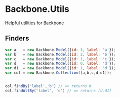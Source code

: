 # Backbone.Utils

Helpful utilities for Backbone

## Finders

``` javascript
var a   = new Backbone.Model({id: 3, label: 'a'});
var b   = new Backbone.Model({id: 2, label: 'b'});
var c   = new Backbone.Model({id: 1, label: 'c'});
var d   = new Backbone.Model({id: 0, label: 'd'});
var d1  = new Backbone.Model({id: 1, label: 'd'});
var col = new Backbone.Collection([a,b,c,d,d1]);


col.findBy('label','b') // => returns b
col.findAllBy('label', 'd') // => returns [d,d1]
```
